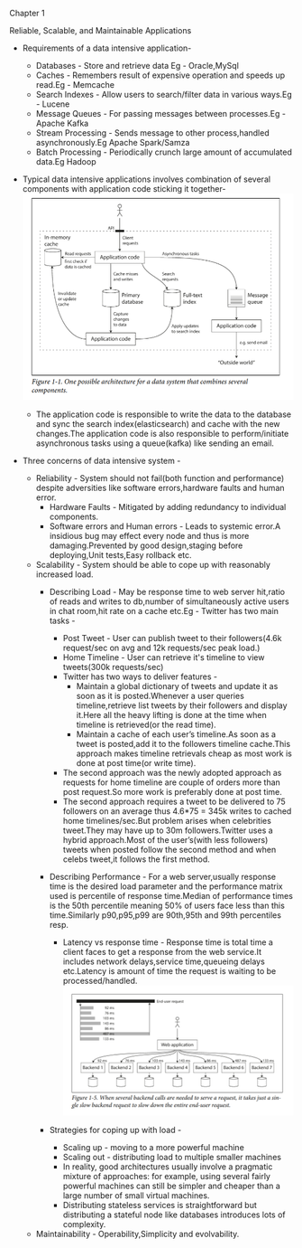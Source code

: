 <!-----
NEW: Check the "Suppress top comment" option to remove this info from the output.

Conversion time: 1.073 seconds.


Using this Markdown file:

1. Paste this output into your source file.
2. See the notes and action items below regarding this conversion run.
3. Check the rendered output (headings, lists, code blocks, tables) for proper
   formatting and use a linkchecker before you publish this page.

Conversion notes:

* Docs to Markdown version 1.0β29
* Fri May 28 2021 07:23:06 GMT-0700 (PDT)
* Source doc: DDIA
* This document has images: check for >>>>>  gd2md-html alert:  inline image link in generated source and store images to your server. NOTE: Images in exported zip file from Google Docs may not appear in  the same order as they do in your doc. Please check the images!

----->


Chapter 1

Reliable, Scalable, and Maintainable Applications



*   Requirements of a data intensive application-
    *   Databases - Store and retrieve data Eg - Oracle,MySql
    *   Caches - Remembers result of expensive operation and speeds up read.Eg - Memcache
    *   Search Indexes - Allow users to search/filter data in various ways.Eg - Lucene
    *   Message Queues - For passing messages between processes.Eg - Apache Kafka
    *   Stream Processing - Sends message to other process,handled asynchronously.Eg Apache Spark/Samza
    *   Batch Processing - Periodically crunch large amount of accumulated data.Eg Hadoop
*   Typical data intensive applications involves combination of several components with application code sticking it together- ![alt_text](1.png "image_tooltip")


    *   The application code is responsible to write the data to the database and sync the search index(elasticsearch) and cache with the new changes.The application code is also responsible to perform/initiate asynchronous tasks using a queue(kafka) like sending an email.
*   Three concerns of data intensive system - 
    *   Reliability - System should not fail(both function and performance) despite adversities like software errors,hardware faults and human error.
        *   Hardware Faults - Mitigated by adding redundancy to individual components.
        *   Software errors and Human errors - Leads to systemic error.A insidious bug may effect every node and thus is more damaging.Prevented by good design,staging before deploying,Unit tests,Easy rollback etc.
    *   Scalability - System should be able to cope up with reasonably increased load.
        *   Describing Load - May be response time to web server hit,ratio of reads and writes to db,number of simultaneously active users in chat room,hit rate on a cache etc.Eg - Twitter has two main tasks - 
            *   Post Tweet - User can publish tweet to their followers(4.6k request/sec on avg and 12k requests/sec peak load.)
            *   Home Timeline - User can retrieve it's timeline to view tweets(300k requests/sec)
            *   Twitter has two ways to deliver features - 
                *   Maintain a global dictionary of tweets and update it as soon as it is posted.Whenever a user queries timeline,retrieve list tweets by their followers and display it.Here all the heavy lifting is done at the time when timeline is retrieved(or the read time).
                *   Maintain a cache of each user’s timeline.As soon as a tweet is posted,add it to the followers timeline cache.This approach makes timeline retrievals cheap as most work is done at post time(or write time).
            *   The second approach was the newly adopted approach as requests for home timeline are couple of orders more than post request.So more work is preferably done at post time.
            *   The second approach requires a tweet to be delivered to 75 followers on an average thus 4.6*75 = 345k writes to cached home timelines/sec.But problem arises when celebrities tweet.They may have up to 30m followers.Twitter uses a hybrid approach.Most of the user’s(with less followers) tweets when posted follow the second method and when celebs tweet,it follows the first method.
        *   Describing Performance - For a web server,usually response time is the desired load parameter and the performance matrix used is percentile of response time.Median of performance times is the 50th percentile meaning 50% of users face less than this time.Similarly p90,p95,p99 are 90th,95th and 99th percentiles resp.
            *   Latency vs response time - Response time is total time a client faces to get a response from the web service.It includes network delays,service time,queueing delays etc.Latency is amount of time the request is waiting to be processed/handled.![alt_text](2.png "image_tooltip")


        *   Strategies for coping up with load - 
            *   Scaling up - moving to a more powerful machine
            *   Scaling out - distributing load to multiple smaller machines
            *   In reality, good architectures usually involve a pragmatic mixture of approaches: for example, using several fairly powerful machines can still be simpler and cheaper than a large number of small virtual machines.
            *   Distributing stateless services is straightforward but distributing a stateful node like databases introduces lots of complexity.
    *   Maintainability - Operability,Simplicity and evolvability.